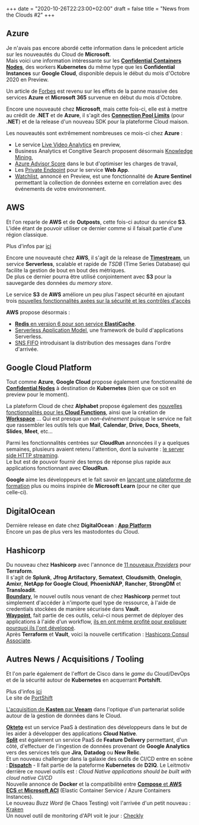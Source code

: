 +++
date = "2020-10-26T22:23:00+02:00"
draft = false
title = "News from the Clouds #2"
+++

## Azure
Je n'avais pas encore abordé cette information dans le précedent article sur les nouveautés du Cloud de **Microsoft**.  
Mais voici une information intéressante sur les **[Confidential Containers Nodes](https://techcommunity.microsoft.com/t5/microsoft-security-and/confidential-containers-nodes-now-supported-on-azure-kubernetes/ba-p/1726992)**, des workers **Kubernetes** du même type que les **Confidential Instances** sur **Google Cloud**, disponible depuis le début du mois d'Octobre 2020 en Preview.  

Un article de [Forbes](https://www.forbes.fr/technologie/microsoft-365-les-causes-de-la-coupure-massive/) est revenu sur les effets de la panne massive des services **Azure** et **Microsoft 365** survenue en début du mois d'Octobre.  

Encore une nouveauté chez **Microsoft**, mais cette fois-ci, elle est à mettre au crédit de **.NET** et de **Azure**, il s'agit des **[Connection Pool Limits](https://devblogs.microsoft.com/azure-sdk/net-framework-connection-pool-limits/)** (pour **.NET**) et de la release d'un nouveau SDK pour la plateforme Cloud maison.  

Les nouveautés sont extrêmement nombreuses ce mois-ci chez **Azure** : 
- Le service [Live Video Analytics](https://azure.microsoft.com/fr-fr/blog/azure-introduces-new-capabilities-for-live-video-analytics/) en preview,  
- Business Analytics et Congitive Search proposent désormais [Knowledge Mining](https://azure.microsoft.com/fr-fr/blog/deliver-ai-powered-application-search-with-azure-cognitive-search-and-ba-insight/),  
- [Azure Advisor Score](https://azure.microsoft.com/fr-fr/blog/optimize-your-azure-workloads-with-azure-advisor-score/) dans le but d'optimiser les charges de travail,  
- Les [Private Endpoint](https://azure.github.io/AppService/2020/10/06/private-endpoint-app-service-ga.html) pour le service **Web App**.  
- [Watchlist](https://techcommunity.microsoft.com/t5/azure-sentinel/what-s-new-watchlist-is-now-in-public-preview/ba-p/1765887), annoncé en Preview, est une fonctionnalité de **Azure Sentinel** permettant la collection de données externe en correlation avec des événements de votre environnement.  


## AWS
Et l'on reparle de **AWS** et de **Outposts**, cette fois-ci autour du service **S3**. L'idée étant de pouvoir utiliser ce dernier comme si il faisait partie d'une région classique.  

Plus d'infos par [ici](https://www.zdnet.com/article/aws-makes-s3-on-outposts-available-for-use-just-like-in-the-cloud/)  

Encore une nouveauté chez **AWS**, il s'agit de la release de **[Timestream](https://aws.amazon.com/fr/blogs/aws/store-and-access-time-series-data-at-any-scale-with-amazon-timestream-now-generally-available/?utm_source=feedburner&utm_medium=feed&utm_campaign=Feed%3A+AmazonWebServicesBlog+%28Amazon+Web+Services+Blog%29)**, un service **Serverless**, scalable et rapide de *TSDB* (Time Series Database) qui facilite la gestion de bout en bout des métriques.  
De plus ce dernier pourra être utilisé conjointement avec **S3** pour la sauvegarde des données du *memory store*.  

Le service **S3** de **AWS** améliore un peu plus l'aspect sécurité en ajoutant trois [nouvelles fonctionnalités axées sur la sécurité et les contrôles d'accès](https://aws.amazon.com/fr/blogs/aws/amazon-s3-update-three-new-security-access-control-features/?utm_source=feedburner&utm_medium=feed&utm_campaign=Feed%3A+AmazonWebServicesBlog+%28Amazon+Web+Services+Blog%29) 

**AWS** propose désormais :  
- [**Redis** en version 6 pour son service **ElastiCache**](https://aws.amazon.com/fr/blogs/aws/new-redis-6-compatibility-for-amazon-elasticache/?utm_source=feedburner&utm_medium=feed&utm_campaign=Feed%3A+AmazonWebServicesBlog+%28Amazon+Web+Services+Blog%29).  
- [Serverless Application Model](https://aws.amazon.com/fr/serverless/sam/?ref=https://play.google.com/store/apps/details?id=io.sundeep.android&hl=en), une framework de build d'applications Serverless.  
- [SNS FIFO](http://feedproxy.google.com/~r/AmazonWebServicesBlog/~3/DtUO6Dghcd0/) introduisant la distribution des messages dans l'ordre d'arrivée.  


## Google Cloud Platform
Tout comme **Azure**, **Google Cloud** propose également une fonctionnalité de **[Confidential Nodes](https://cloud.google.com/blog/products/identity-security/confidential-gke-nodes-now-available)** à destination de **Kubernetes** (bien que ce soit en preview pour le moment).  

La plateform Cloud de chez **Alphabet** propose également des [nouvelles fonctionnalités pour les **Cloud Functions**](https://cloud.google.com/blog/products/serverless/a-roundup-of-cloud-functions-enhancements), ainsi que la création de [**Workspace**](https://cloud.google.com/blog/products/workspace/introducing-google-workspace) ... Qui est presque un *non-événement* puisque le service ne fait que rassembler les outils tels que **Mail**, **Calendar**, **Drive**, **Docs**, **Sheets**, **Slides**, **Meet**, etc...  

Parmi les fonctionnalités centrées sur **CloudRun** annoncées il y a quelques semaines, plusieurs avaient retenu l'attention, dont la suivante : [le server side HTTP streaming](https://cloud.google.com/blog/products/serverless/cloud-run-now-supports-http-grpc-server-streaming).  
Le but est de pouvoir fournir des temps de réponse plus rapide aux applications fonctionnant avec **CloudRun**. 

**Google** aime les développeurs et le fait savoir en [lançant une plateforme de formation](https://developers.google.com/learn) plus ou moins inspirée de **Microsoft Learn** (pour ne citer que celle-ci).


## DigitalOcean
Dernière release en date chez **DigitalOcean** : [**App Platform**](https://www.digitalocean.com/press/releases/digitalocean-launches-app-platform/)  
Encore un pas de plus vers les mastodontes du Cloud.


## Hashicorp

Du nouveau chez **Hashicorp** avec l'annonce de [11 nouveaux *Providers*](https://www.hashicorp.com/blog/announcing-11-verified-providers-for-terraform) pour **Terraform**.  
Il s'agit de **Splunk**, **Jfrog Artifactory**, **Sematext**, **Cloudsmith**, **Onelogin**, **Amixr**, **NetApp for Google Cloud**, **PhoenixNAP**, **Rancher**, **StrongDM** et **Transloadit**.  
[**Boundary**](https://www.boundaryproject.io/), le nouvel outils nous venant de chez **Hashicorp** permet tout simplement d'accéder à n'importe quel type de ressource, à l'aide de credentials stockées de manière sécurisée dans **Vault**.  
[**Waypoint**](https://www.waypointproject.io/), fait partie de ces outils, celui-ci nous permet de déployer des applications à l'aide d'un workflow, [ils en ont même profité pour expliquer pourquoi ils l'ont développé](https://www.hashicorp.com/blog/why-we-built-hashicorp-boundary).  
Après **Terraform** et **Vault**, voici la nouvelle certification : [Hashicorp Consul Associate](https://www.hashicorp.com/blog/announcing-consul-cloud-engineering-certification-for-network-automation).  

## Autres News / Acquisitions / Tooling

Et l'on parle également de l'effort de Cisco dans le *game* du Cloud/DevOps et de la sécurité autour de **Kubernetes** en acquerrant **Portshift**.  

Plus d'infos [ici](https://techcrunch.com/2020/10/01/cisco-acquires-portshift-to-raise-its-game-in-devops-and-kubernetes-security/?guce_referrer=YW5kcm9pZC1hcHA6Ly9jb20uZ29vZ2xlLmFuZHJvaWQuZ29vZ2xlcXVpY2tzZWFyY2hib3gv&guce_referrer_sig=AQAAAE81fYW2iVejMzc7iBKldtyT-tnI_-xd7XfkHeIVVrh2zPLz_SIhCA4Jqh0Xc2vt2zox1ETfgMLhnwtd5tth6E3Su3xfSf7LaAfatTpAZ4w4dTts4rV7bwCAhSlK9E45DF_PIlscdUSZNc21RO1wMbH9VEcfwI6CmtGg11rCv8Mf&guccounter=2)  
Le site de [PortShift](https://www.portshift.io/)  

[L'acquisition de **Kasten** par **Veeam**](https://www.google.com/search?q=google+traduction&oq=google+tr&aqs=chrome.1.69i57j69i59j35i39j0l3j69i60l2.3655j0j1&sourceid=chrome&ie=UTF-8) dans l'optique d'un partenariat solide autour de la gestion de données dans le Cloud.   
 
[**Okteto**](https://okteto.com/) est un service PaaS à destination des développeurs dans le but de les aider à développer des applications **Cloud Native**.  
[**Split**](https://split.io/) est également un service PaaS de **Feature Delivery** permettant, d'un côté, d'effectuer de l'ingestion de données provenant de **Google Analytics** vers des services tels que **Jira**, **Datadog** ou **New Relic**.  
Et un nouveau challenger dans la galaxie des outils de CI/CD entre en scène : [**Dispatch**](https://d2iq.com/products/dispatch) - Il fait partie de la pateforme **Kubernetes** de **D2IQ**. Le Leitmotiv derrière ce nouvel outils est : *Cloud Native applications should be built with cloud native CI/CD*  
Nouvelle annonce de **Docker** et la compatibilité entre [**Compose** et **AWS ECS** et **Microsoft ACI**](https://www.infoq.com/news/2020/10/docker-announces-compose-ecs-aci/) (Elastic Container Service / Azure Containers Instances).  
Le nouveau *Buzz Word* (le Chaos Testing) voit l'arrivée d'un petit nouveau : [Kraken](https://www.openshift.com/blog/introduction-to-kraken-a-chaos-tool-for-openshift/kubernetes)  
Un nouvel outil de monitoring d'API voit le jour : [Checkly](https://www.checklyhq.com/?ref=https://play.google.com/store/apps/details?id=io.sundeep.android&hl=en)  
